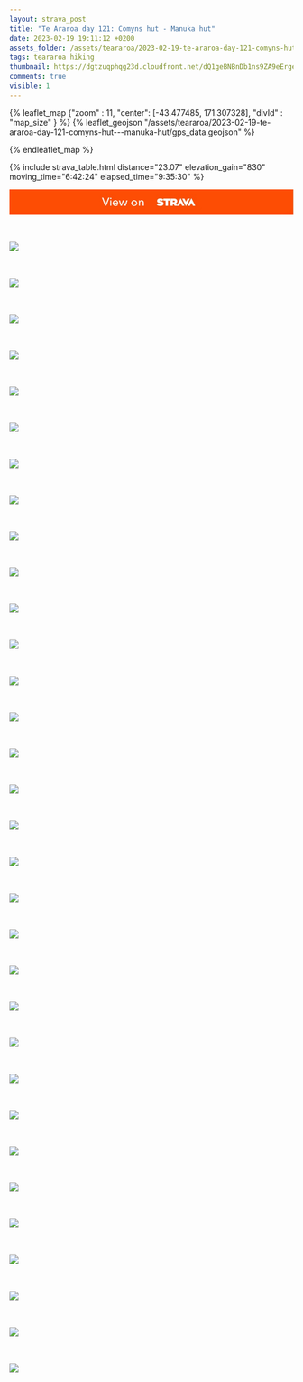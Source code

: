 ```yaml
---
layout: strava_post
title: "Te Araroa day 121: Comyns hut - Manuka hut"
date: 2023-02-19 19:11:12 +0200
assets_folder: /assets/teararoa/2023-02-19-te-araroa-day-121-comyns-hut---manuka-hut
tags: teararoa hiking
thumbnail: https://dgtzuqphqg23d.cloudfront.net/dQ1geBNBnDb1ns9ZA9eErge0Df-DmUlP5vrcOQo4KbM-1024x768.jpg
comments: true
visible: 1
---
```



{% leaflet_map {"zoom" : 11,
                  "center": [-43.477485, 171.307328],
                 "divId" : "map_size" } %}
    {% leaflet_geojson "/assets/teararoa/2023-02-19-te-araroa-day-121-comyns-hut---manuka-hut/gps_data.geojson" %}

{% endleaflet_map %}





{% include strava_table.html distance="23.07" elevation_gain="830" moving_time="6:42:24" elapsed_time="9:35:30" %}

[![](/assets/strava.jpg)](https://www.strava.com/activities/8595763590)


<br />

![](https://dgtzuqphqg23d.cloudfront.net/dQ1geBNBnDb1ns9ZA9eErge0Df-DmUlP5vrcOQo4KbM-1024x768.jpg)


<br />

![](https://dgtzuqphqg23d.cloudfront.net/iJjOf4SsuQhLUMH8kqw07Uk_7HuvxE6efNjKO-KzAuE-1024x768.jpg)


<br />

![](https://dgtzuqphqg23d.cloudfront.net/06lE40pGyi_5LBy6hpKjGWq8_we_WZmnsV2xGCHv8VE-1024x768.jpg)


<br />

![](https://dgtzuqphqg23d.cloudfront.net/UJeQmCkzWY819hgXd_W5llmqV1pESs_FhHBmk4RZRdE-768x1024.jpg)


<br />

![](https://dgtzuqphqg23d.cloudfront.net/BEX_kfqBBRusixT4OOwacMUYjM6baCkiZbVkVJZ-IAU-1024x768.jpg)


<br />

![](https://dgtzuqphqg23d.cloudfront.net/u7zYKMSeJGjPej_ZF1vzoLn2Mf38ki5ecMpjBOK_WbI-768x1024.jpg)


<br />

![](https://dgtzuqphqg23d.cloudfront.net/L2IhKZa5pQ0CLhH5iFHKKpWhPmYeZsCRcDWr57lPy0s-768x1024.jpg)


<br />

![](https://dgtzuqphqg23d.cloudfront.net/fi52SH-w2dgjkDIH11o_YYZuke50cEOk-_2f4CFi9K4-768x1024.jpg)


<br />

![](https://dgtzuqphqg23d.cloudfront.net/mQ06vix7Qp2WjfvBQoqE7I8eSUBdw3KWBzG5VMlWS1Y-1024x768.jpg)


<br />

![](https://dgtzuqphqg23d.cloudfront.net/yheySmWQZbSCyRZgG19u94MANhzBqM3-bKVAHE7MFao-1024x768.jpg)


<br />

![](https://dgtzuqphqg23d.cloudfront.net/JGtKYcK9ui4sI6zq5afiywCenlhUPp6Lxxnc6BAcK5g-1024x768.jpg)


<br />

![](https://dgtzuqphqg23d.cloudfront.net/IoU9aFmvdvF0fERnQYxq7JX4PxrxYpfc9n8VgRROiy8-1024x768.jpg)


<br />

![](https://dgtzuqphqg23d.cloudfront.net/YRxeRVmbi4eQKeMI4pBvLCF6tAS-X1g59WRbO-F3cEc-1024x512.jpg)


<br />

![](https://dgtzuqphqg23d.cloudfront.net/f91q8cTDIz_d-LADEspmwT7fKg-1fqeAvxAVksMOTjo-1024x768.jpg)


<br />

![](https://dgtzuqphqg23d.cloudfront.net/e0FsFJneyPI9yJVF-dqBqoE_enskeX__hvIzj-AhGP0-1024x768.jpg)


<br />

![](https://dgtzuqphqg23d.cloudfront.net/jt9OT59yDAOmjcLy72qrX61HR9WH5rqBdHNvkz86mr8-1024x768.jpg)


<br />

![](https://dgtzuqphqg23d.cloudfront.net/vy9mSaIGCQBVGhb8h7QfN6-fAu4ym79pCaHnAOYrv5o-1024x768.jpg)


<br />

![](https://dgtzuqphqg23d.cloudfront.net/vtbw4YRBq1DocPNJaH407ZBASn1tnPhMZYTWyyQdTQM-1024x768.jpg)


<br />

![](https://dgtzuqphqg23d.cloudfront.net/oVVuLDIKtr2BwhpNw-DAryGlpaHlIgqIi_NB0YLD4mM-1024x768.jpg)


<br />

![](https://dgtzuqphqg23d.cloudfront.net/cwlF6yj4wsievVP_A2XG_FXTP0hCRoVZkAf4WzrJLDs-1024x768.jpg)


<br />

![](https://dgtzuqphqg23d.cloudfront.net/v6rYl_N4-YTGWEMiJD2CXdI1EX3k5ZZD6gUkUWpCud8-1024x768.jpg)


<br />

![](https://dgtzuqphqg23d.cloudfront.net/vFChnQ_P1azjSzjfimUBpaxFeL9o6wHg_aKegiQ9VMc-1024x768.jpg)


<br />

![](https://dgtzuqphqg23d.cloudfront.net/1HAKu1GjyNQ7DX0hgDYi8xtiMy0bLGBzjJTlzN_6U80-1024x768.jpg)


<br />

![](https://dgtzuqphqg23d.cloudfront.net/ocJ7PaIyO1shH_B2MlzqX9u1RcFAjVF843BTglHxpG8-1024x214.jpg)


<br />

![](https://dgtzuqphqg23d.cloudfront.net/XinhU3qzpR0xiQY6EP2RtMMLgjiI8DioFzYSUOBoK_w-1024x768.jpg)


<br />

![](https://dgtzuqphqg23d.cloudfront.net/9yYlOCPnXxGfFDrxl6H1n644ibz0VkGZWr9V3kIwFHE-1024x768.jpg)


<br />

![](https://dgtzuqphqg23d.cloudfront.net/PXf8Fl58xUCKst0RjoMldwyL2uzaivmUS5GLwI1gdsI-1024x768.jpg)


<br />

![](https://dgtzuqphqg23d.cloudfront.net/gBZoRRzScQ2Sv_EiNaNAjSkdir23fz4mtsbIPDFsGRA-1024x768.jpg)


<br />

![](https://dgtzuqphqg23d.cloudfront.net/-ZnqVdHh2G48ZTLyhr1LqWHMPKm0hBk7VR04aSAljUI-1024x768.jpg)


<br />

![](https://dgtzuqphqg23d.cloudfront.net/BNewh7roPL1a3ga6LYcrjtWRWcz4ZFeI1sgLoT3Iv2Y-1024x768.jpg)


<br />

![](https://dgtzuqphqg23d.cloudfront.net/i4QpykIBOTbLQybf7d-sFRyQWAAqZRvFo78CUOE8zhM-1024x768.jpg)


<br />

![](https://dgtzuqphqg23d.cloudfront.net/QnNP7RxPNMgkhIua0CBam6a2Mjf5SHf0-Vr2_j5uFBo-768x1024.jpg)

